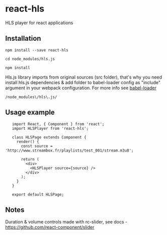 # react-hls

HLS player for react applications

## Installation

    npm install --save react-hls

    cd node_modules/hls.js

    npm install

Hls.js library imports from original sources (src folder), that's why you need install hls.js dependencies & add folder to babel-loader config as "include" argument in your webpack configuration. For more info see [babel-loader](https://github.com/babel/babel-loader)

    /node_modules\/hls\.js/

## Usage example
 ```````
    import React, { Component } from 'react';
    import HLSPlayer from 'react-hls';

    class HLSPage extends Component {
      render() {
        const source = 'http://www.streambox.fr/playlists/test_001/stream.m3u8';

        return (
          <div>
            <HLSPlayer source={source} />
          </div>
        );
      }
    }

    export default HLSPage;
 ```````

## Notes

Duration & volume controls made with rc-slider, see docs - https://github.com/react-component/slider